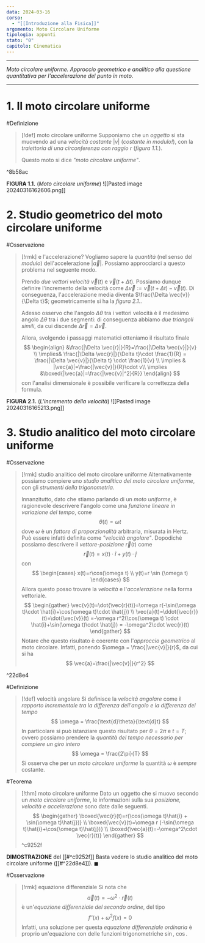 ```yaml
---
data: 2024-03-16
corso:
  - "[[Introduzione alla Fisica]]"
argomento: Moto Circolare Uniforme
tipologia: appunti
stato: "0"
capitolo: Cinematica
---
```

- - -
*Moto circolare uniforme. Approccio geometrico e analitico alla questione quantitativa per l'accelerazione del punto in moto.*
- - -
# 1. Il moto circolare uniforme
#Definizione 
> [!def] moto circolare uniforme
> Supponiamo che un *oggetto* si sta muovendo ad una *velocità costante* $|v|$ (*costante in modulo!*), con la *traiettoria di una circonferenza con raggio $r$* (*figura 1.1.*).
> 
> Questo moto si dice *"moto circolare uniforme"*.

^8b58ac

**FIGURA 1.1.** (*Moto circolare uniforme*)
![[Pasted image 20240316162606.png]]

# 2. Studio geometrico del moto circolare uniforme
#Osservazione 
> [!rmk] e l'accelerazione?
> Vogliamo sapere la *quantità* (nel senso del *modulo*) dell'accelerazione $|\vec{a}|$. Possiamo approcciarci a questo problema nel seguente modo.
> 
> Prendo *due vettori velocità* $\vec{v}(t)$ e $\vec{v}(t+\Delta t)$. Possiamo dunque definire l'incremento della velocità come $\Delta \vec{v} := \vec{v}(t+\Delta t)-\vec{v}(t)$. Di conseguenza, l'accelerazione media diventa $\frac{\Delta \vec{v}}{\Delta t}$; geometricamente si ha la *figura 2.1.*. 
> 
> Adesso osservo che l'angolo $\Delta \theta$ tra i vettori velocità è il medesimo angolo $\Delta \theta$ tra i due segmenti: di conseguenza abbiamo *due triangoli simili*, da cui discende $\Delta \vec{r} = \Delta \vec{v}$.
> 
> Allora, svolgendo i passaggi matematici otteniamo il risultato finale
> $$
> \begin{align}
> &\frac{|\Delta \vec{r}|}{R}=\frac{|\Delta \vec{v}|}{v} \\
> 	\implies& \frac{|\Delta \vec{r}|}{\Delta t}\cdot \frac{1}{R} = \frac{|\Delta \vec{v}|}{\Delta t} \cdot \frac{1}{v} \\
> \implies & |\vec{a}|=\frac{|\vec{v}|}{R}\cdot v\\ \implies &\boxed{|\vec{a}|=\frac{|\vec{v}|^2}{R}}
> \end{align}
> $$
> con l'analisi dimensionale è possibile verificare la correttezza della formula.

**FIGURA 2.1.** (*L'incremento della velocità*)
![[Pasted image 20240316165213.png]]

# 3. Studio analitico del moto circolare uniforme
#Osservazione 
> [!rmk] studio analitico del moto circolare uniforme
> Alternativamente possiamo compiere uno *studio analitico del moto circolare uniforme*, con gli *strumenti della trigonometria*.
> 
> Innanzitutto, dato che stiamo parlando di un *moto uniforme*, è ragionevole descrivere l'angolo come una *funzione lineare in variazione del tempo*, come
> $$
> \theta(t)=\omega t
> $$
> dove $\omega$ è un *fattore di proporzionalità* arbitraria, misurata in Hertz. Può essere infatti definita come *"velocità angolare"*.
> Dopodiché possiamo descrivere il *vettore-posizione* $\vec{r}(t)$ come
> $$
> \vec{r}(t)=x(t)\cdot \hat{i} + y(t)\cdot \hat{j}
> $$
> con
> $$
> \begin{cases}
> x(t)=r\cos(\omega t) \\
> y(t)=r \sin (\omega t)
> \end{cases}
> $$
> Allora questo posso trovare la *velocità* e l'*accelerazione* nella forma vettoriale.
> $$
> \begin{gather}
> \vec{v}(t)=\dot{\vec{r}(t)}=\omega r(-\sin(\omega t)\cdot  \hat{i}+\cos(\omega t)\cdot \hat{j})
> \\ 
> \vec{a}(t)=\ddot{\vec{r}}(t)=\dot{\vec{v}}(t) =-\omega r^2(\cos(\omega t) \cdot \hat{i}+\sin(\omega t)\cdot \hat{j}) = -\omega^2\cdot \vec{r}(t)
> \end{gather}
> $$
> Notare che questo risultato è coerente con l'*approccio geometrico* al moto circolare. Infatti, ponendo $\omega = \frac{|\vec{v}|}{r}$, da cui si ha
> $$
> \vec{a}=\frac{|\vec{v}|}{r^2}
> $$

^22d8e4

#Definizione 
> [!def] velocità angolare
> Si definisce la *velocità angolare* come il *rapporto incrementale tra la differenza dell'angolo e la differenza del tempo*
> $$
> \omega = \frac{\text{d}\theta}{\text{d}t}
> $$
> In particolare si può istanziare questo risultato per $\theta=2\pi$ e $t=T$; ovvero possiamo prendere la *quantità del tempo necessario per compiere un giro intero*
> $$
> \omega = \frac{2\pi}{T}
> $$
> Si osserva che per un *moto circolare uniforme* la quantità $\omega$ è *sempre* costante.

#Teorema 
> [!thm] moto circolare uniforme
> Dato un oggetto che si muovo secondo un *moto circolare uniforme*, le informazioni sulla sua *posizione, velocità e accelerazione* sono date dalle seguenti.
> $$
> \begin{gather}
> \boxed{\vec{r}(t)=r(\cos(\omega t)\hat{i} + \sin(\omega t)\hat{j})} \\
> \boxed{\vec{v}(t)=\omega r (-\sin(\omega t)\hat{i}+\cos(\omega t)\hat{j})} \\
> \boxed{\vec{a}(t)=-\omega^2\cdot \vec{r}(t)}
>  \end{gather}
> $$
^c9252f

**DIMOSTRAZIONE** del [[#^c9252f]]
Basta vedere lo studio analitico del moto circolare uniforme ([[#^22d8e4]]). $\blacksquare$

#Osservazione 
> [!rmk] equazione differenziale
> Si nota che
> $$
> \vec{a}(t)=-\omega^2 \cdot \vec{r}(t)
> $$
> è un'*equazione differenziale del secondo ordine*, del tipo
> $$
> f''(x)+\omega^2 f(x)=0
> $$
> Infatti, una soluzione per questa *equazione differenziale ordinaria* è proprio un'equazione con delle funzioni trigonometriche $\sin$, $\cos$.
